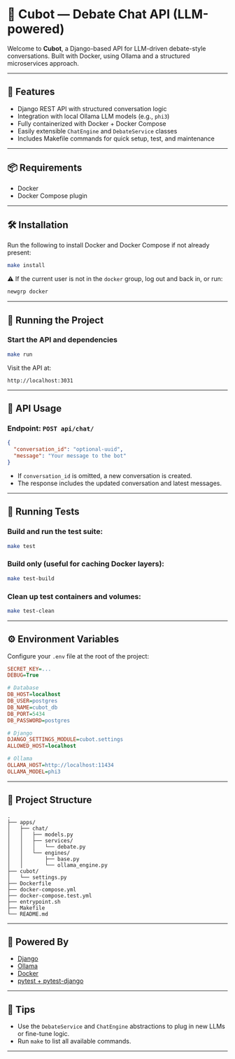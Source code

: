 # 🧠 Cubot — Debate Chat API (LLM-powered)

Welcome to **Cubot**, a Django-based API for LLM-driven debate-style conversations. Built with Docker, using Ollama and a structured microservices approach.

---

## 🚀 Features

- Django REST API with structured conversation logic
- Integration with local Ollama LLM models (e.g., `phi3`)
- Fully containerized with Docker + Docker Compose
- Easily extensible `ChatEngine` and `DebateService` classes
- Includes Makefile commands for quick setup, test, and maintenance

---

## 📦 Requirements

- Docker
- Docker Compose plugin

---

## 🛠️ Installation

Run the following to install Docker and Docker Compose if not already present:

```bash
make install
```

⚠️ If the current user is not in the `docker` group, log out and back in, or run:

```bash
newgrp docker
```

---

## 🧪 Running the Project

### Start the API and dependencies

```bash
make run
```

Visit the API at:  
```
http://localhost:3031
```

---

## 🔌 API Usage

### Endpoint: `POST api/chat/`

```json
{
  "conversation_id": "optional-uuid",
  "message": "Your message to the bot"
}
```

- If `conversation_id` is omitted, a new conversation is created.
- The response includes the updated conversation and latest messages.

---

## 🧪 Running Tests

### Build and run the test suite:

```bash
make test
```

### Build only (useful for caching Docker layers):

```bash
make test-build
```

### Clean up test containers and volumes:

```bash
make test-clean
```

---

## ⚙️ Environment Variables

Configure your `.env` file at the root of the project:

```ini
SECRET_KEY=...
DEBUG=True

# Database
DB_HOST=localhost
DB_USER=postgres
DB_NAME=cubot_db
DB_PORT=5434
DB_PASSWORD=postgres

# Django
DJANGO_SETTINGS_MODULE=cubot.settings
ALLOWED_HOST=localhost

# Ollama
OLLAMA_HOST=http://localhost:11434
OLLAMA_MODEL=phi3
```

---

## 📁 Project Structure

```
.
├── apps/
│   ├── chat/
│   │   ├── models.py
│   │   ├── services/
│   │   │   └── debate.py
│   │   └── engines/
│   │       ├── base.py
│   │       └── ollama_engine.py
├── cubot/
│   └── settings.py
├── Dockerfile
├── docker-compose.yml
├── docker-compose.test.yml
├── entrypoint.sh
├── Makefile
└── README.md
```

---

## 🤖 Powered By

- [Django](https://www.djangoproject.com/)
- [Ollama](https://ollama.com/)
- [Docker](https://www.docker.com/)
- [pytest + pytest-django](https://pytest-django.readthedocs.io/)

---

## 🧠 Tips

- Use the `DebateService` and `ChatEngine` abstractions to plug in new LLMs or fine-tune logic.
- Run `make` to list all available commands.

---

